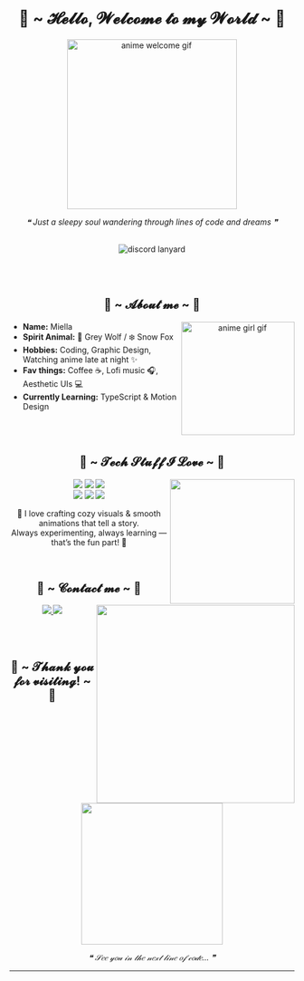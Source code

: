 <body>
  <div align="center">
    <h1>🌸 ~ 𝓗𝓮𝓵𝓵𝓸, 𝓦𝓮𝓵𝓬𝓸𝓶𝓮 𝓽𝓸 𝓶𝔂 𝓦𝓸𝓻𝓵𝓭 ~ 🌸</h1>
    <img src="https://i.pinimg.com/originals/8f/8e/8f/8f8e8f59aeb604b4b0a69ac1f1c71af2.gif" width="300" alt="anime welcome gif">
    <p><em>❝ Just a sleepy soul wandering through lines of code and dreams ❞</em></p>
    <br>

  <img src="https://lanyard.kyrie25.dev/api/202740603790819328?imgStyle=circle&animatedDecoration=true&showBanner=animated&bannerFilter=blur(2px)%20brightness(0.8)&gradient=E8A0BF-F5D5E0-F6F5F2&borderRadius=20px&hideStatus=true" alt="discord lanyard"/>

  <br><br>

  <h2>💫 ~ 𝓐𝓫𝓸𝓾𝓽 𝓶𝓮 ~ 💫</h2>
  <img align="right" width="200" src="https://64.media.tumblr.com/0a6a8abf59fbb2cf6b8f1c4f8df7eb9c/tumblr_pv3e8uRjXM1qc9zfzo2_250.gif" alt="anime girl gif">
  <ul align="left">
    <li><b>Name:</b> Miella</li>
    <li><b>Spirit Animal:</b> 🐺 Grey Wolf / ❄️ Snow Fox</li>
    <li><b>Hobbies:</b> Coding, Graphic Design, Watching anime late at night ✨</li>
    <li><b>Fav things:</b> Coffee ☕, Lofi music 🎧, Aesthetic UIs 💻</li>
    <li><b>Currently Learning:</b> TypeScript & Motion Design</li>
  </ul>
  <br><br>

  <h2>🖤 ~ 𝓣𝓮𝓬𝓱 𝓢𝓽𝓾𝓯𝓯 𝓘 𝓛𝓸𝓿𝓮 ~ 🖤</h2>
  <img src="https://i.pinimg.com/originals/30/4a/9a/304a9a92c279b46b8d748fd94d15af16.gif" align="right" width="220">
  <p align="center">
    <img src="https://img.shields.io/badge/HTML5-FC6D26?style=for-the-badge&logo=html5&logoColor=white"/>
    <img src="https://img.shields.io/badge/CSS3-007ACC?style=for-the-badge&logo=css3&logoColor=white"/>
    <img src="https://img.shields.io/badge/JavaScript-F7DF1E?style=for-the-badge&logo=javascript&logoColor=black"/><br>
    <img src="https://img.shields.io/badge/Node.js-339933?style=for-the-badge&logo=node.js&logoColor=white"/>
    <img src="https://img.shields.io/badge/Git-F05033?style=for-the-badge&logo=git&logoColor=white"/>
    <img src="https://img.shields.io/badge/Photoshop-31A8FF?style=for-the-badge&logo=adobephotoshop&logoColor=white"/>
  </p>

  <p align="center">
    🩷 I love crafting cozy visuals & smooth animations that tell a story. <br>
    Always experimenting, always learning — that’s the fun part! 🩷
  </p>
  <br>

  <h2>🌷 ~ 𝓒𝓸𝓷𝓽𝓪𝓬𝓽 𝓶𝓮 ~ 🌷</h2>
  <img src="https://i.imgur.com/KXx0cCx.gif" align="right" width="350">
  <p align="center">
    <a href="https://twitter.com/Miellabun" target="_blank">
      <img src="https://img.shields.io/badge/Twitter-FFC0CB?style=for-the-badge&logo=twitter&logoColor=white"/>
    </a>
    <a href="https://discord.me/cozythighs" target="_blank">
      <img src="https://img.shields.io/badge/Discord-8EA1E1?style=for-the-badge&logo=discord&logoColor=white"/>
    </a>
  </p>
  <br><br>

  <h2>🌸 ~ 𝓣𝓱𝓪𝓷𝓴 𝔂𝓸𝓾 𝓯𝓸𝓻 𝓿𝓲𝓼𝓲𝓽𝓲𝓷𝓰! ~ 🌸</h2>
  <img src="https://i.pinimg.com/originals/18/02/10/180210883edb70b96d4429fc8b1a6e63.gif" width="250">
  <p><em>❝ 𝒮𝑒𝑒 𝓎𝑜𝓊 𝒾𝓃 𝓉𝒽𝑒 𝓃𝑒𝓍𝓉 𝓁𝒾𝓃𝑒 𝑜𝒻 𝒸𝑜𝒹𝑒... ❞</em></p>
  <hr>
</div>
</body>

